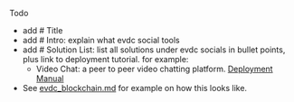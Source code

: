 Todo

- add # Title
- add # Intro: explain what evdc social tools
- add # Solution List: list all solutions under evdc socials in bullet points, plus link to deployment tutorial.
for example:
    -   Video Chat: a peer to peer video chatting platform. [ Deployment Manual ](link)
- See [evdc_blockchain.md](evdc_blockchain.md) for example on how this looks like.